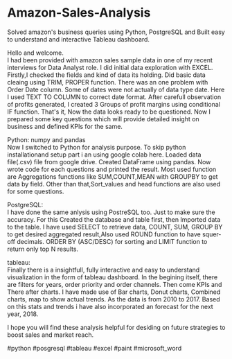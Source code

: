 # Amazon-Sales-Analysis
Solved amazon's business queries using Python, PostgreSQL and Built easy to understand and interactive Tableau dashboard.

Hello and welcome.\
I had been provided with amazon sales sample data in one of my recent interviews for Data Analyst role.
I did initial data exploration with EXCEL.
Firstly,I checked the fields and kind of data its holding. Did basic data cleaing using TRIM, PROPER function. There was an one problem with Order Date column. Some of dates were not actually of data type date. Here I used TEXT TO COLUMN to correct date format. After carefull observation of profits generated, I created 3 Groups of profit margins using conditional IF function. That's it, Now the data looks ready to be questioned. 
Now I prepared some key questions which will provide detailed insight on business and defined KPIs for the same. 

Python: numpy and pandas\
Now I switched to Python for analysis purpose. To skip  python installationand setup part i an using google colab here. Loaded data file(.csv) file from google drive. Created DataFrame using pandas. Now wrote code for each questions and printed the result. Most used function are Aggregations functions like SUM,COUNT,MEAN with GROUPBY to get data by field. Other than that,Sort_values and head functions are also used for some questions.

PostgreSQL:\
I have done the same anlysis using PostreSQL too. Just to make sure the accuracy. For this Created the database and table first, then Imported data to the table. I have used SELECT to retrieve data, COUNT, SUM, GROUP BY to get desired aggregated result,Also used ROUND function to have squer-off decimals. ORDER BY (ASC/DESC) for sorting and LIMIT function to return only top N results.

tableau:\
Finally there is a insightfull, fully interactive and easy to understand visualization in the form of tableau dashboard. In the begining itself, there are filters for years, order priority and order channels. Then come KPIs and There after charts. I have made use of Bar charts, Donut charts, Combined charts, map to show actual trends. As the data is from 2010 to 2017. Based on this stats and trends i have also incorporated an forecast for the next year, 2018.

I hope you will find these analysis helpful for desiding on future strategies to boost sales and market reach.

#python #posgresql #tableau #excel #paint #microsoft_word




